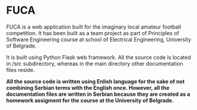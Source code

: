 # FUCA

<p>
    FUCA is a web application built for the imaginary local amateur football competition.
    It has been built as a team project as part of Principles of Software Engineering 
    course at school of Electrical Engineering, University of Belgrade.
</p>

<p>
    It is built using Python Flask web framework. All the source code is located
    in /src subdirectory, whereas in the main directory other documentation files reside.
</p>

<p><b>
    All the source code is written using Enlish language for the sake of not combining
    Serbian terms with the English once. However, all the documentation files are written
    in Serbian because they are created as a homework assigment for the course at the
    University of Belgrade.
</b></p>


